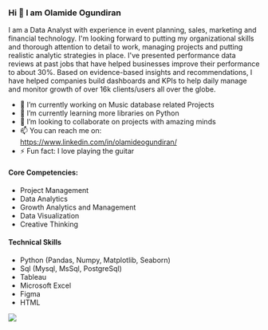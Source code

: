 ### Hi 👋 I am Olamide Ogundiran
I am a Data Analyst with experience in event planning, sales, marketing and financial technology. I'm looking forward to putting my organizational skills and thorough attention to detail to work, managing projects and putting realistic analytic strategies in place. I've presented performance data reviews at past jobs that have helped businesses improve their performance to about 30%. Based on evidence-based insights and recommendations, I have helped companies build dashboards and KPIs to help daily manage and monitor growth of over 16k clients/users all over the globe.

- 🔭 I’m currently working on Music database related Projects
- 🌱 I’m currently learning more libraries on Python
- 👯 I’m looking to collaborate on projects with amazing minds
- 📫 You can reach me on: https://www.linkedin.com/in/olamideogundiran/
- ⚡ Fun fact: I love playing the guitar


#### Core Competencies:

* Project Management
* Data Analytics
* Growth Analytics and Management
* Data Visualization
* Creative Thinking

#### Technical Skills

* Python (Pandas, Numpy, Matplotlib, Seaborn)
* Sql (Mysql, MsSql, PostgreSql)
* Tableau
* Microsoft Excel
* Figma
* HTML

<img src="https://github-readme-stats.vercel.app/api?username=Ogundiranolamide&&show_icons=true&title_color=ffffff&icon_color=E5F5D0&text_color=FCFCFC&bg_color=000000">
